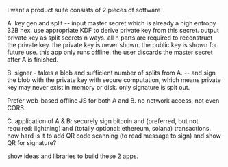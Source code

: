 I want a product suite consists of 2 pieces of software

A. key gen and split -- input master secret which is already a high entropy 32B hex. use appropriate KDF to derive private key from this secret. output private key as split secrets n ways. all n parts are required to reconstruct the private key. the private key is never shown. the public key is shown for future use. this app only runs offline. the user discards the master secret after A is finished.

B. signer - takes a blob and sufficient number of splits from A. -- and sign the blob with the private key with secure computation, which means private key may never exist in memory or disk. only signature is spit out.

Prefer web-based offline JS for both A and B. no network access, not even CORS.

C. application of A & B: securely sign bitcoin and (preferred, but not required: lightning) and (totally optional: ethereum, solana) transactions. how hard is it to add QR code scanning (to read message to sign) and show QR for signature?

show ideas and libraries to build these 2 apps.